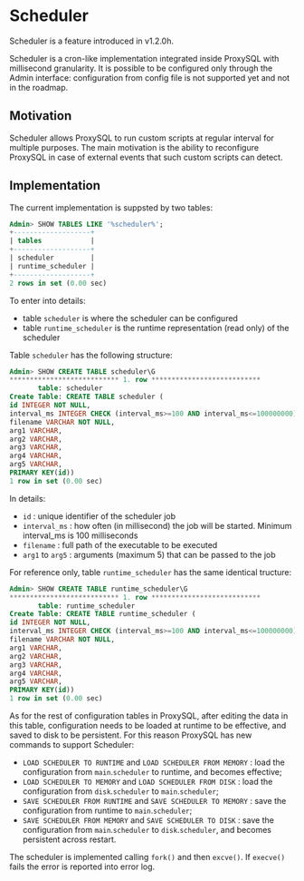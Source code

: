 # Scheduler

Scheduler is a feature introduced in v1.2.0h.

Scheduler is a cron-like implementation integrated inside ProxySQL with millisecond granularity. It is possible to be configured only through the Admin interface: configuration from config file is not supported yet and not in the roadmap.

## Motivation

Scheduler allows ProxySQL to run custom scripts at regular interval for multiple purposes. The main motivation is the ability to reconfigure ProxySQL in case of external events that such custom scripts can detect.

## Implementation

The current implementation is suppsted by two tables:
```sql
Admin> SHOW TABLES LIKE '%scheduler%';
+-------------------+
| tables            |
+-------------------+
| scheduler         |
| runtime_scheduler |
+-------------------+
2 rows in set (0.00 sec)
```

To enter into details:
* table `scheduler` is where the scheduler can be configured
* table `runtime_scheduler` is the runtime representation (read only) of the scheduler

Table `scheduler` has the following structure:

```sql
Admin> SHOW CREATE TABLE scheduler\G
*************************** 1. row ***************************
       table: scheduler
Create Table: CREATE TABLE scheduler (
id INTEGER NOT NULL,
interval_ms INTEGER CHECK (interval_ms>=100 AND interval_ms<=100000000) NOT NULL,
filename VARCHAR NOT NULL,
arg1 VARCHAR,
arg2 VARCHAR,
arg3 VARCHAR,
arg4 VARCHAR,
arg5 VARCHAR,
PRIMARY KEY(id))
1 row in set (0.00 sec)
```

In details:
* `id` : unique identifier of the scheduler job
* `interval_ms` : how often (in millisecond) the job will be started. Minimum interval_ms is 100 milliseconds
* `filename` : full path of the executable to be executed
* `arg1` to `arg5` : arguments (maximum 5) that can be passed to the job

For reference only, table `runtime_scheduler` has the same identical tructure:
```sql
Admin> SHOW CREATE TABLE runtime_scheduler\G
*************************** 1. row ***************************
       table: runtime_scheduler
Create Table: CREATE TABLE runtime_scheduler (
id INTEGER NOT NULL,
interval_ms INTEGER CHECK (interval_ms>=100 AND interval_ms<=100000000) NOT NULL,
filename VARCHAR NOT NULL,
arg1 VARCHAR,
arg2 VARCHAR,
arg3 VARCHAR,
arg4 VARCHAR,
arg5 VARCHAR,
PRIMARY KEY(id))
1 row in set (0.00 sec)
```

As for the rest of configuration tables in ProxySQL, after editing the data in this table, configuration needs to be loaded at runtime to be effective, and saved to disk to be persistent.
For this reason ProxySQL has new commands to support Scheduler:
* `LOAD SCHEDULER TO RUNTIME` and `LOAD SCHEDULER FROM MEMORY` : load the configuration from `main`.`scheduler` to runtime, and becomes effective;
* `LOAD SCHEDULER TO MEMORY` and `LOAD SCHEDULER FROM DISK` : load the configuration from `disk`.`scheduler` to `main`.`scheduler`;
* `SAVE SCHEDULER FROM RUNTIME` and `SAVE SCHEDULER TO MEMORY` : save the configuration from runtime to `main`.`scheduler`;
* `SAVE SCHEDULER FROM MEMORY` and `SAVE SCHEDULER TO DISK` : save the configuration from `main`.`scheduler` to `disk`.`scheduler`, and becomes persistent across restart.

The scheduler is implemented calling `fork()` and then `excve()`. If `execve()` fails the error is reported into error log.
